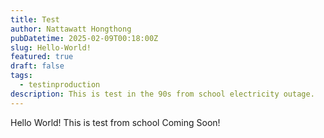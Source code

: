 ```yaml
---
title: Test
author: Nattawatt Hongthong
pubDatetime: 2025-02-09T00:18:00Z
slug: Hello-World!
featured: true
draft: false
tags:
  - testinproduction
description: This is test in the 90s from school electricity outage.
---
```

Hello World! This is test from school
Coming Soon!